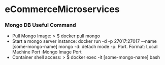 # eCommerceMicroservices

### Mongo DB Useful Command
- Pull Mongo Image: > $ docker pull mongo
- Start a mongo server instance:  docker run -d -p 27017:27017 --name [some-mongo-name] mongo
   -d: detach mode
   -p: Port. Format: Local Machine Port :Mongo Image Port 
- Container shell access: > $ docker exec -it [some-mongo-name] bash
